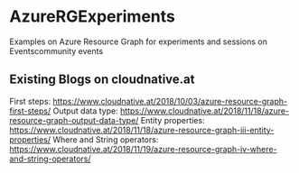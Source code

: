 
# AzureRGExperiments

Examples on Azure Resource Graph for experiments and sessions on Eventscommunity events

## Existing Blogs on cloudnative.at

First steps: <https://www.cloudnative.at/2018/10/03/azure-resource-graph-first-steps/>
Output data type: <https://www.cloudnative.at/2018/11/18/azure-resource-graph-output-data-type/>
Entity properties: <https://www.cloudnative.at/2018/11/18/azure-resource-graph-iii-entity-properties/>
Where and String operators: <https://www.cloudnative.at/2018/11/19/azure-resource-graph-iv-where-and-string-operators/>


